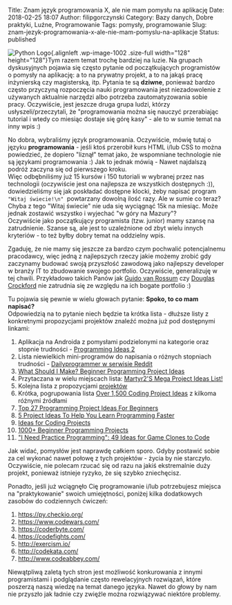 Title: Znam język programowania X, ale nie mam pomysłu na aplikację
Date: 2018-02-25 18:07
Author: filipgorczynski
Category: Bazy danych, Dobre praktyki, Luźne, Programowanie
Tags: pomysły, programowanie
Slug: znam-jezyk-programowania-x-ale-nie-mam-pomyslu-na-aplikacje
Status: published

![Python Logo](https://filipgorczynski.files.wordpress.com/2015/04/python1.png){.alignleft .wp-image-1002 .size-full width="128" height="128"}Tym razem temat trochę bardziej na luzie. Na grupach dyskusyjnych pojawia się często pytanie od początkujących programistów o pomysły na aplikację: a to na prywatny projekt, a to na jakąś pracę inżynierską czy magisterską, itp. Pytania te są **dziwne**, ponieważ bardzo często przyczyną rozpoczęcia nauki programowania jest niezadowolenie z używanych aktualnie narzędzi albo potrzeba zautomatyzowania sobie pracy. Oczywiście, jest jeszcze druga grupa ludzi, którzy usłyszeli/przeczytali, że "programowania można się nauczyć przerabiając tutorial i wtedy co miesiąc dostaje się górę kasy" - ale to w sumie temat na inny wpis :)

No dobra, wybraliśmy język programowania. Oczywiście, mówię tutaj o języku **programowania** - jeśli ktoś przerobił kurs HTML i/lub CSS to można powiedzieć, że dopiero "liznął" temat jako, że wspomniane technologie nie są językami programowania :) Jak to jednak mówią - Nawet najdalszą podróż zaczyna się od pierwszego kroku.  
Więc odbębniliśmy już 15 kursów i 150 tutoriali w wybranej przez nas technologii (oczywiście jest ona najlepsza ze wszystkich dostępnych :)), dowiedzieliśmy się jak poskładać dostępne klocki, żeby napisać program `"Witaj świecie!\n"`  powtarzany dowolną ilość razy. Ale w sumie co teraz? Chyba z tego "Witaj świecie" nie uda się wyciągnąć 15k na miesiąc. Może jednak zostawić wszystko i wyjechać "w góry na Mazury"?  
Oczywiście jako początkujący programista (tzw. junior) mamy szansę na zatrudnienie. Szanse są, ale jest to uzależnione od zbyt wielu innych kryteriów - to też byłby dobry temat na oddzielny wpis.

Zgaduję, że nie mamy się jeszcze za bardzo czym pochwalić potencjalnemu pracodawcy, więc jedną z najlepszych rzeczy jakie możemy zrobić gdy zaczynamy budować swoją przyszłość zawodową jako najlepszy developer w branży IT to zbudowanie swojego portfolio. Oczywiście, generalizuję w tej chwili. Przykładowo takich Panów jak [Guido van Rossum](https://pl.wikipedia.org/wiki/Guido_van_Rossum) czy [Douglas Crockford](https://en.wikipedia.org/wiki/Douglas_Crockford) nie zatrudnia się ze względu na ich bogate portfolio :)

Tu pojawia się pewnie w wielu głowach pytanie: **Spoko, to co mam napisać?**  
Odpowiedzią na to pytanie niech będzie ta krótka lista - dłuższe listy z konkretnymi propozycjami projektów znaleźć można już pod dostępnymi linkami:

1.  Aplikacja na Androida z pomysłami podzielonymi na kategorie oraz stopnie trudności - [Programming Ideas 2](https://play.google.com/store/apps/details?id=com.alansa.ideabag2)
2.  Lista niewielkich mini-programów do napisania o różnych stopniach trudności - [Dailyprogrammer w serwisie Reddit](https://www.reddit.com/r/dailyprogrammer/)
3.  [What Should I Make? Beginner Programming Project Ideas](http://www.programmingforbeginnersbook.com/blog/what_should_i_make_beginner_programming_project_ideas/)
4.  Przytaczana w wielu miejscach lista: [Martyr2'S Mega Project Ideas List!](http://www.dreamincode.net/forums/topic/78802-martyr2s-mega-project-ideas-list/)
5.  Kolejna lista z propozycjami [projektów](https://github.com/karan/Projects)
6.  Krótka, pogrupowania lista [Over 1,500 Coding Project Ideas](https://www.linuxtrainingacademy.com/projects/) z kilkoma różnymi źródłami
7.  [Top 27 Programming Project Ideas For Beginners](http://www.lovelycoding.org/2017/01/programming-project-ideas.html)
8.  [5 Project Ideas To Help You Learn Programming Faster](https://www.makeuseof.com/tag/5-project-ideas-help-learn-programming-faster/)
9.  [Ideas for Coding Projects](http://www.codeconquest.com/programming-projects/ideas-for-programming-projects/)
10. [1000+ Beginner Programming Projects](https://www.reddit.com/r/learnprogramming/comments/2a9ygh/1000_beginner_programming_projects_xpost/)
11. ["I Need Practice Programming": 49 Ideas for Game Clones to Code](http://inventwithpython.com/blog/2012/02/20/i-need-practice-programming-49-ideas-for-game-clones-to-code/)

Jak widać, pomysłów jest naprawdę całkiem sporo. Gdyby postawić sobie za cel wykonać nawet połowę z tych projektów - życia by nie starczyło. Oczywiście, nie polecam rzucać się od razu na jakiś ekstremalnie duży projekt, ponieważ istnieje ryzyko, że się szybko zniechęcisz.

Ponadto, jeśli już wciągnęło Cię programowanie i/lub potrzebujesz miejsca na "praktykowanie" swoich umiejętności, poniżej kilka dodatkowych zasobów do codziennych ćwiczeń:

1.  <https://py.checkio.org/>
2.  <https://www.codewars.com/>
3.  <https://coderbyte.com/>
4.  <https://codefights.com/>
5.  <http://exercism.io/>
6.  <http://codekata.com/>
7.  <http://www.codeabbey.com/>

Niewątpliwą zaletą tych stron jest możliwość konkurowania z innymi programistami i podglądanie często rewelacyjnych rozwiązań, które poszerzą naszą wiedzę na temat danego języka. Nawet do głowy by nam nie przyszło jak ładnie czy zwięźle można rozwiązywać niektóre problemy.

 
